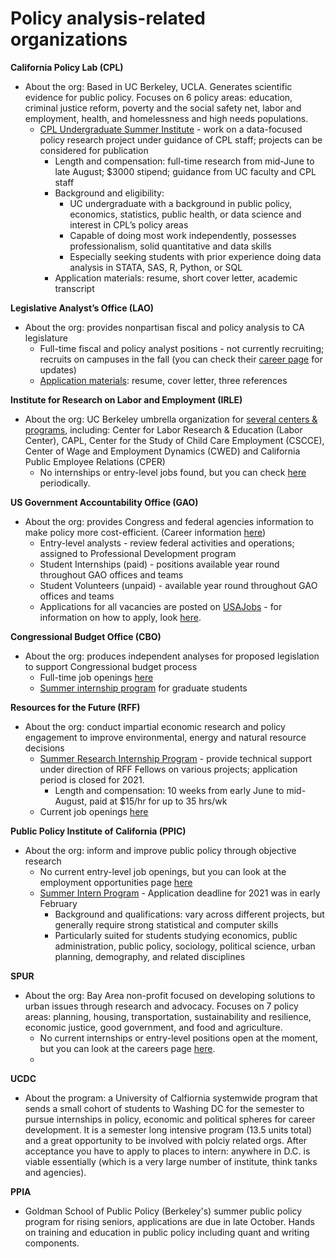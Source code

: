 # Policy analysis-related organizations

**California Policy Lab (CPL)**
- About the org: Based in UC Berkeley, UCLA. Generates scientific evidence for public policy. Focuses on 6 policy areas: education, criminal justice reform, poverty and the social safety net, labor and employment, health, and homelessness and high needs populations.
  - [CPL Undergraduate Summer Institute](https://www.capolicylab.org/careers/cpl-undergraduate-summer-institute/) - work on a data-focused policy research project under guidance of CPL staff; projects can be considered for publication
    - Length and compensation: full-time research from mid-June to late August; $3000 stipend; guidance from UC faculty and CPL staff
    - Background and eligibility:
        - UC undergraduate with a background in public policy, economics, statistics, public health, or data science and interest in CPL’s policy areas
        - Capable of doing most work independently, possesses professionalism, solid quantitative and data skills
        - Especially seeking students with prior experience doing data analysis in STATA, SAS, R, Python, or SQL
    - Application materials: resume, short cover letter, academic transcript  

**Legislative Analyst’s Office (LAO)**
- About the org:  provides nonpartisan fiscal and policy analysis to CA legislature
  - Full-time fiscal and policy analyst positions - not currently recruiting; recruits on campuses in the fall (you can check their [career page](https://lao.ca.gov/Careers) for updates)
  - [Application materials](https://lao.ca.gov/Careers/Apply): resume, cover letter, three references

**Institute for Research on Labor and Employment (IRLE)**
- About the org: UC Berkeley umbrella organization for [several centers & programs](https://irle.berkeley.edu/centers-programs/), including: Center for Labor Research & Education (Labor Center), CAPL, Center for the Study of Child Care Employment (CSCCE), Center of Wage and Employment Dynamics (CWED) and California Public Employee Relations (CPER)
  - No internships or entry-level jobs found, but you can check [here](https://irle.berkeley.edu/jobs/) periodically.

**US Government Accountability Office (GAO)**
- About the org: provides Congress and federal agencies information to make policy more cost-efficient. (Career information [here](https://www.gao.gov/about/careers/career-paths))
  - Entry-level analysts - review federal activities and operations; assigned to Professional Development program
  - Student Internships (paid) - positions available year round throughout GAO offices and teams
  - Student Volunteers (unpaid) - available year round throughout GAO offices and teams
  - Applications for all vacancies are posted on [USAJobs](https://www.usajobs.gov/Search/?a=LG00&k=gao&p=1) - for information on how to apply, look [here](https://www.gao.gov/about/careers/how-to-apply).  

**Congressional Budget Office (CBO)**
- About the org: produces independent analyses for proposed legislation to support Congressional budget process
  - Full-time job openings [here](https://www.cbo.gov/about/careers/jobs)
  - [Summer internship program](https://www.cbo.gov/about/careers/internships#qualifications) for graduate students

**Resources for the Future (RFF)**
- About the org: conduct impartial economic research and policy engagement to improve  environmental, energy and natural resource decisions
  - [Summer Research Internship Program](https://www.rff.org/careers/rff-summer-research-internship-program/) - provide technical support under direction of RFF Fellows on various projects; application period is closed for 2021.
    - Length and compensation: 10 weeks from early June to mid-August, paid at $15/hr for up to 35 hrs/wk
  - Current job openings [here](https://www.paycomonline.net/v4/ats/web.php/jobs?clientkey=6F2AC920A789A528ADE40C4F938057D6#)

**Public Policy Institute of California (PPIC)**
- About the org: inform and improve public policy through objective research
  - No current entry-level job openings, but you can look at the employment opportunities page [here](https://www.ppic.org/about-ppic/employment-opportunities/)
  - [Summer Intern Program](https://www.ppic.org/wp-content/uploads/2021-ppic-summer-intern-program.pdf) - Application deadline for 2021 was in early February
    - Background and qualifications: vary across different projects, but generally require strong statistical and computer skills
    - Particularly suited for students studying economics, public administration, public policy, sociology, political science, urban planning, demography, and related disciplines

**SPUR**
- About the org: Bay Area non-profit focused on developing solutions to urban issues through research and advocacy. Focuses on 7 policy areas: planning, housing, transportation, sustainability and resilience, economic justice, good government, and food and agriculture.
  - No current internships or entry-level positions open at the moment, but you can look at the careers page [here](https://www.spur.org/about/work-or-volunteer).
  - 
**UCDC**
- About the program: a University of Calfiornia systemwide program that sends a small cohort of students to Washing DC for the semester to pursue internships in policy, economic and political spheres for career development. It is a semester long intensive program (13.5 units total) and a great opportunity to be involved with polciy related orgs. After acceptance you have to apply to places to intern: anywhere in D.C. is viable essentially (which is a very large number of institute, think tanks and agencies).

**PPIA**
 - Goldman School of Public Policy (Berkeley's) summer public policy program for rising seniors, applications are due in late October. Hands on training and education in public policy including quant and writing components.
